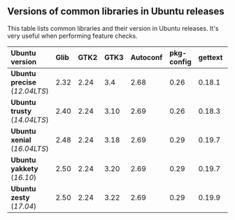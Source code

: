 ## Versions of common libraries in Ubuntu releases

This table lists common libraries and their version in Ubuntu releases. It's
very useful when performing feature checks.

| Ubuntu version                  | Glib | GTK2 | GTK3 | Autoconf | pkg-config | gettext | libpng | json-c |
| :---                            | :--- | :--- | :--- | :---     | :---       | :---    | :---   | :---   |
| **Ubuntu precise** (*12.04LTS*) | 2.32 | 2.24 | 3.4  | 2.68     | 0.26       | 0.18.1  | 1.2.46 | -      |
| **Ubuntu trusty** (*14.04LTS*)  | 2.40 | 2.24 | 3.10 | 2.69     | 0.26       | 0.18.3  | 1.2.50 | 0.11   |
| **Ubuntu xenial** (*16.04LTS*)  | 2.48 | 2.24 | 3.18 | 2.69     | 0.29       | 0.19.7  | 1.2.54 | 0.11   |
| **Ubuntu yakkety** (*16.10*)    | 2.50 | 2.24 | 3.20 | 2.69     | 0.29       | 0.19.7  | 1.6.25 | 0.12   |
| **Ubuntu zesty** (*17.04*)      | 2.50 | 2.24 | 3.22 | 2.69     | 0.29       | 0.19.9  | 1.6.28 | 0.12   |

